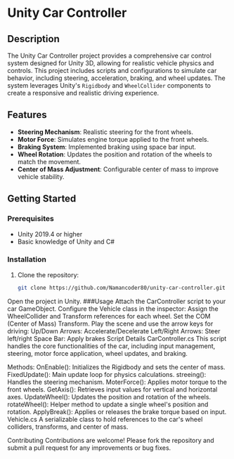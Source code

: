 # Unity Car Controller

## Description
The Unity Car Controller project provides a comprehensive car control system designed for Unity 3D, allowing for realistic vehicle physics and controls. This project includes scripts and configurations to simulate car behavior, including steering, acceleration, braking, and wheel updates. The system leverages Unity's `Rigidbody` and `WheelCollider` components to create a responsive and realistic driving experience.

## Features
- **Steering Mechanism**: Realistic steering for the front wheels.
- **Motor Force**: Simulates engine torque applied to the front wheels.
- **Braking System**: Implemented braking using space bar input.
- **Wheel Rotation**: Updates the position and rotation of the wheels to match the movement.
- **Center of Mass Adjustment**: Configurable center of mass to improve vehicle stability.

## Getting Started
### Prerequisites
- Unity 2019.4 or higher
- Basic knowledge of Unity and C#

### Installation
1. Clone the repository:
   ```sh
   git clone https://github.com/Namancoder80/unity-car-controller.git
Open the project in Unity.
###Usage
Attach the CarController script to your car GameObject.
Configure the Vehicle class in the inspector:
Assign the WheelCollider and Transform references for each wheel.
Set the COM (Center of Mass) Transform.
Play the scene and use the arrow keys for driving:
Up/Down Arrows: Accelerate/Decelerate
Left/Right Arrows: Steer left/right
Space Bar: Apply brakes
Script Details
CarController.cs
This script handles the core functionalities of the car, including input management, steering, motor force application, wheel updates, and braking.

Methods:
OnEnable(): Initializes the Rigidbody and sets the center of mass.
FixedUpdate(): Main update loop for physics calculations.
streeing(): Handles the steering mechanism.
MoterForce(): Applies motor torque to the front wheels.
GetAxis(): Retrieves input values for vertical and horizontal axes.
UpdateWheel(): Updates the position and rotation of the wheels.
rotateWheel(): Helper method to update a single wheel's position and rotation.
ApplyBreak(): Applies or releases the brake torque based on input.
Vehicle.cs
A serializable class to hold references to the car's wheel colliders, transforms, and center of mass.

Contributing
Contributions are welcome! Please fork the repository and submit a pull request for any improvements or bug fixes.
